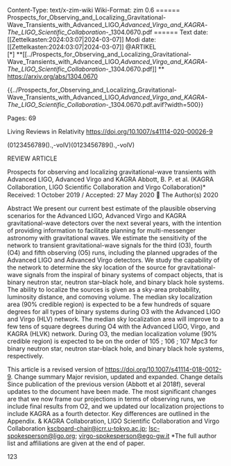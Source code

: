 Content-Type: text/x-zim-wiki
Wiki-Format: zim 0.6
====== Prospects_for_Observing_and_Localizing_Gravitational-Wave_Transients_with_Advanced_LIGO,_Advanced_Virgo_and_KAGRA_-_The_LIGO_Scientific_Collaboration_-_1304.0670.pdf ======
Text date: [[Zettelkasten:2024:03:07|2024-03-07]] Modi date: [[Zettelkasten:2024:03:07|2024-03-07]]
@ARTIKEL  
[*] **[[../Prospects_for_Observing_and_Localizing_Gravitational-Wave_Transients_with_Advanced_LIGO,_Advanced_Virgo_and_KAGRA_-_The_LIGO_Scientific_Collaboration_-_1304.0670.pdf]] **
https://arxiv.org/abs/1304.0670


{{../Prospects_for_Observing_and_Localizing_Gravitational-Wave_Transients_with_Advanced_LIGO,_Advanced_Virgo_and_KAGRA_-_The_LIGO_Scientific_Collaboration_-_1304.0670.pdf.avif?width=500}}

Pages:           69


Living Reviews in Relativity
https://doi.org/10.1007/s41114-020-00026-9

(0123456789().,-volV)(0123456789().,-volV)

REVIEW ARTICLE

Prospects for observing and localizing gravitational-wave
transients with Advanced LIGO, Advanced Virgo
and KAGRA
Abbott, B. P. et al. (KAGRA Collaboration, LIGO Scientiﬁc Collaboration and
Virgo Collaboration)*
Received: 1 October 2019 / Accepted: 27 May 2020
 The Author(s) 2020

Abstract
We present our current best estimate of the plausible observing scenarios for the
Advanced LIGO, Advanced Virgo and KAGRA gravitational-wave detectors over
the next several years, with the intention of providing information to facilitate
planning for multi-messenger astronomy with gravitational waves. We estimate the
sensitivity of the network to transient gravitational-wave signals for the third (O3),
fourth (O4) and fifth observing (O5) runs, including the planned upgrades of the
Advanced LIGO and Advanced Virgo detectors. We study the capability of the
network to determine the sky location of the source for gravitational-wave signals
from the inspiral of binary systems of compact objects, that is binary neutron star,
neutron star–black hole, and binary black hole systems. The ability to localize the
sources is given as a sky-area probability, luminosity distance, and comoving
volume. The median sky localization area (90% credible region) is expected to be a
few hundreds of square degrees for all types of binary systems during O3 with the
Advanced LIGO and Virgo (HLV) network. The median sky localization area will
improve to a few tens of square degrees during O4 with the Advanced LIGO, Virgo,
and KAGRA (HLVK) network. During O3, the median localization volume (90%
credible region) is expected to be on the order of 105 ; 106 ; 107 Mpc3 for binary
neutron star, neutron star–black hole, and binary black hole systems, respectively.

This article is a revised version of https://doi.org/10.1007/s41114-018-0012-9.
Change summary Major revision, updated and expanded.
Change details Since publication of the previous version (Abbott et al 2018f), several updates to the
document have been made. The most significant changes are that we now frame our projections in terms
of observing runs, we include final results from O2, and we updated our localization projections to
include KAGRA as a fourth detector. Key differences are outlined in the Appendix.
& KAGRA Collaboration, LIGO Scientific Collaboration and Virgo Collaboration
kscboard-chair@icrr.u-tokyo.ac.jp; lsc-spokesperson@ligo.org; virgo-spokesperson@ego-gw.it
*The full author list and affiliations are given at the end of paper.

123

